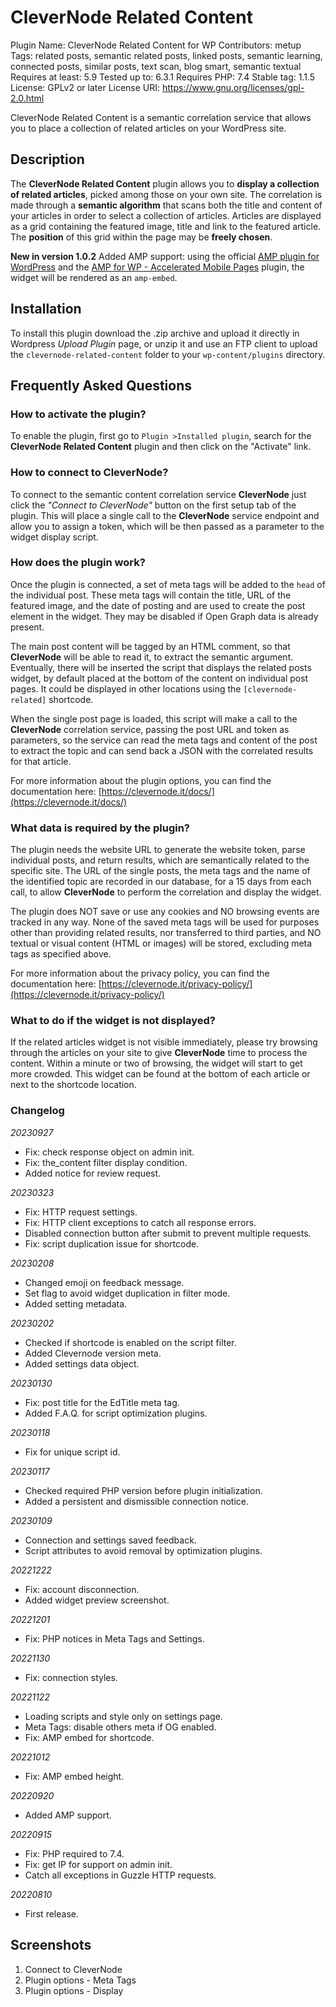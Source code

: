 # CleverNode Related Content

Plugin Name: CleverNode Related Content for WP
Contributors: metup
Tags: related posts, semantic related posts, linked posts, semantic learning, connected posts, similar posts, text scan, blog smart, semantic textual
Requires at least: 5.9
Tested up to: 6.3.1
Requires PHP: 7.4
Stable tag: 1.1.5
License: GPLv2 or later
License URI: https://www.gnu.org/licenses/gpl-2.0.html

CleverNode Related Content is a semantic correlation service that allows you to place a collection of related articles on your WordPress site.

## Description

The **CleverNode Related Content** plugin allows you to **display a collection of related articles**, picked among those on your own site.
The correlation is made through a **semantic algorithm** that scans both the title and content of your articles in order to select a collection of articles.
Articles are displayed as a grid containing the featured image, title and link to the featured article. The **position** of this grid within the page may be **freely chosen**.

**New in version 1.0.2**
Added AMP support: using the official [AMP plugin for WordPress](https://it.wordpress.org/plugins/amp/) and the [AMP for WP - Accelerated Mobile Pages](https://it.wordpress.org/plugins/accelerated-mobile-pages/) plugin, the widget will be rendered as an `amp-embed`.

## Installation

To install this plugin download the .zip archive and upload it directly in Wordpress _Upload Plugin_ page, or unzip it and use an FTP client to upload the `clevernode-related-content` folder to your `wp-content/plugins` directory.

## Frequently Asked Questions

### How to activate the plugin?

To enable the plugin, first go to `Plugin >Installed plugin`, search for the **CleverNode Related Content** plugin and then click on the "Activate" link.

### How to connect to CleverNode?

To connect to the semantic content correlation service **CleverNode** just click the _"Connect to CleverNode"_ button on the first setup tab of the plugin.
This will place a single call to the **CleverNode** service endpoint and allow you to assign a token, which will be then passed as a parameter to the widget display script.

### How does the plugin work?

Once the plugin is connected, a set of meta tags will be added to the `head` of the individual post. These meta tags will contain the title, URL of the featured image, and the date of posting and are used to create the post element in the widget. They may be disabled if Open Graph data is already present.

The main post content will be tagged by an HTML comment, so that **CleverNode** will be able to read it, to extract the semantic argument.
Eventually, there will be inserted the script that displays the related posts widget, by default placed at the bottom of the content on individual post pages. It could be displayed in other locations using the `[clevernode-related]` shortcode.

When the single post page is loaded, this script will make a call to the **CleverNode** correlation service, passing the post URL and token as parameters, so the service can read the meta tags and content of the post to extract the topic and can send back a JSON with the correlated results for that article.

For more information about the plugin options, you can find the documentation here: [https://clevernode.it/docs/](https://clevernode.it/docs/)

### What data is required by the plugin?

The plugin needs the website URL to generate the website token, parse individual posts, and return results, which are semantically related to the specific site.
The URL of the single posts, the meta tags and the name of the identified topic are recorded in our database, for a 15 days from each call, to allow **CleverNode** to perform the correlation and display the widget.

The plugin does NOT save or use any cookies and NO browsing events are tracked in any way. None of the saved meta tags will be used for purposes other than providing related results, nor transferred to third parties, and NO textual or visual content (HTML or images) will be stored, excluding meta tags as specified above.

For more information about the privacy policy, you can find the documentation here:
[https://clevernode.it/privacy-policy/](https://clevernode.it/privacy-policy/)

### What to do if the widget is not displayed?

If the related articles widget is not visible immediately, please try browsing through the articles on your site to give **CleverNode** time to process the content.
Within a minute or two of browsing, the widget will start to get more crowded. This widget can be found at the bottom of each article or next to the shortcode location.

### Changelog

*20230927*
- Fix: check response object on admin init.
- Fix: the_content filter display condition.
- Added notice for review request.

*20230323*
- Fix: HTTP request settings.
- Fix: HTTP client exceptions to catch all response errors.
- Disabled connection button after submit to prevent multiple requests.
- Fix: script duplication issue for shortcode.

*20230208*
- Changed emoji on feedback message.
- Set flag to avoid widget duplication in filter mode.
- Added setting metadata.

*20230202*
- Checked if shortcode is enabled on the script filter.
- Added Clevernode version meta.
- Added settings data object.

*20230130*
- Fix: post title for the EdTitle meta tag.
- Added F.A.Q. for script optimization plugins.

*20230118*
- Fix for unique script id.

*20230117*
- Checked required PHP version before plugin initialization.
- Added a persistent and dismissible connection notice.

*20230109*
- Connection and settings saved feedback.
- Script attributes to avoid removal by optimization plugins.

*20221222*
- Fix: account disconnection.
- Added widget preview screenshot.

*20221201*
- Fix: PHP notices in Meta Tags and Settings.

*20221130*
- Fix: connection styles.

*20221122*
- Loading scripts and style only on settings page.
- Meta Tags: disable others meta if OG enabled.
- Fix: AMP embed for shortcode.

*20221012*
- Fix: AMP embed height.

*20220920*
- Added AMP support.

*20220915*
- Fix: PHP required to 7.4.
- Fix: get IP for support on admin init.
- Catch all exceptions in Guzzle HTTP requests.

*20220810*
- First release.

## Screenshots

1. Connect to CleverNode
2. Plugin options - Meta Tags
3. Plugin options - Display
